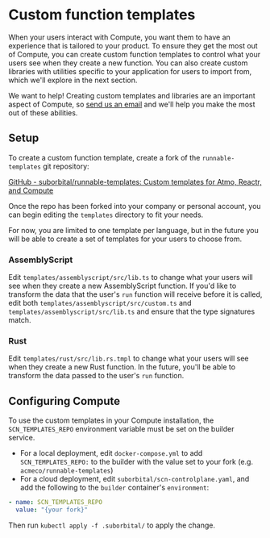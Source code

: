 # Custom function templates

When your users interact with Compute, you want them to have an experience that is tailored to your product. To ensure they get the most out of Compute, you can create custom function templates to control what your users see when they create a new function. You can also create custom libraries with utilities specific to your application for users to import from, which we'll explore in the next section.

We want to help! Creating custom templates and libraries are an important aspect of Compute, so [send us an email](mailto:team@suborbital.dev) and we'll help you make the most out of these abilities.

## Setup

To create a custom function template, create a fork of the `runnable-templates` git repository:

[GitHub - suborbital/runnable-templates: Custom templates for Atmo, Reactr, and Compute](https://github.com/suborbital/runnable-templates)

Once the repo has been forked into your company or personal account, you can begin editing the `templates` directory to fit your needs.

For now, you are limited to one template per language, but in the future you will be able to create a set of templates for your users to choose from.

### AssemblyScript

Edit `templates/assemblyscript/src/lib.ts` to change what your users will see when they create a new AssemblyScript function. If you'd like to transform the data that the user's `run` function will receive before it is called, edit both `templates/assemblyscript/src/custom.ts` and `templates/assemblyscript/src/lib.ts` and ensure that the type signatures match.

### Rust

Edit `templates/rust/src/lib.rs.tmpl` to change what your users will see when they create a new Rust function. In the future, you'll be able to transform the data passed to the user's `run` function.

## Configuring Compute

To use the custom templates in your Compute installation, the `SCN_TEMPLATES_REPO` environment variable must be set on the builder service.

- For a local deployment, edit `docker-compose.yml` to add `SCN_TEMPLATES_REPO:` to the builder with the value set to your fork \(e.g. `acmeco/runnable-templates`\)
- For a cloud deployment, edit `suborbital/scn-controlplane.yaml`, and add the following to the `builder` container's `environment`:

```yaml
- name: SCN_TEMPLATES_REPO
  value: "{your fork}"
```

Then run `kubectl apply -f .suborbital/` to apply the change.
